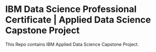 # IBM Data Science Professional Certificate | Applied Data Science Capstone Project
This Repo contains IBM Applied Data Science Capstone Project.
